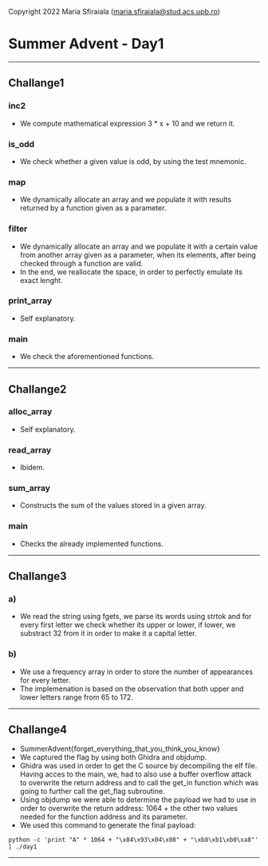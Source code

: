 Copyright 2022 Maria Sfiraiala (maria.sfiraiala@stud.acs.upb.ro)

# Summer Advent - Day1

-------------------------------------------------------------------------------

## Challange1

### inc2
- We compute mathematical expression 3 * x + 10 and we return it.

### is_odd
- We check whether a given value is odd, by using the test mnemonic.

### map
- We dynamically allocate an array and we populate it with results returned by
a function given as a parameter.

### filter
- We dynamically allocate an array and we populate it with a certain value from
another array given as a parameter, when its elements, after being checked
through a function are valid.
- In the end, we reallocate the space, in order to perfectly emulate its exact
lenght.

### print_array
- Self explanatory.

### main
- We check the aforementioned functions.

-------------------------------------------------------------------------------

## Challange2

### alloc_array
- Self explanatory.

### read_array
- Ibidem.

### sum_array
- Constructs the sum of the values stored in a given array.

### main
- Checks the already implemented functions.

-------------------------------------------------------------------------------

## Challange3

### a)
- We read the string using fgets, we parse its words using strtok and for every
first letter we check whether its upper or lower, if lower, we substract 32
from it in order to make it a capital letter.

### b)
- We use a frequency array in order to store the number of appearances for
every letter.
- The implemenation is based on the observation that both upper and lower
letters range from 65 to 172.

-------------------------------------------------------------------------------

## Challange4

- SummerAdvent{forget_everything_that_you_think_you_know}
- We captured the flag by using both Ghidra and objdump.
- Ghidra was used in order to get the C source by decompiling the elf file.
Having acces to the main, we, had to also use a buffer overflow attack to
overwrite the return address and to call the get_in function which was going
to further call the get_flag subroutine.
- Using objdump we were able to determine the payload we had to use in order to
overwrite the return address: 1064 + the other two values needed for the 
function address and its parameter.
- We used this command to generate the final payload: 

```
python -c 'print "A" * 1064 + "\x84\x93\x04\x08" + "\xb8\xb1\xb0\xa8"' | ./day1
```

-------------------------------------------------------------------------------